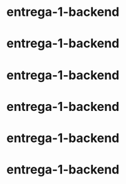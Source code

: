 # entrega-1-backend
# entrega-1-backend
# entrega-1-backend
# entrega-1-backend
# entrega-1-backend
# entrega-1-backend
